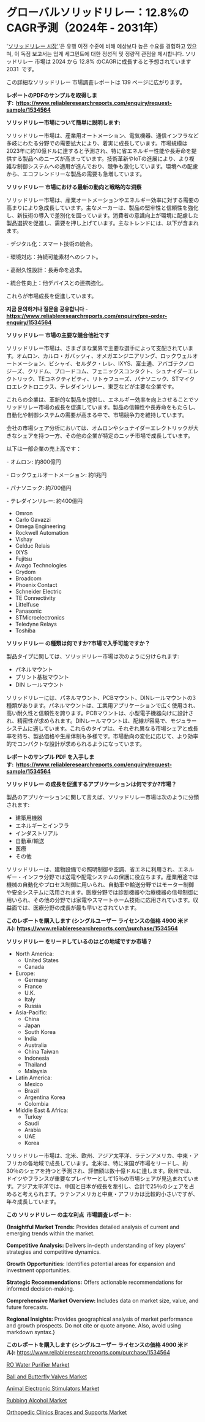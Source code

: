 <p><h1>グローバルソリッドリレー：12.8%のCAGR予測（2024年 - 2031年）</h1></p><p>'<a href="https://www.reliableresearchreports.com/solid-relay-r1534564?utm_campaign=107&utm_medium=36&utm_source=Github&utm_content=ia&utm_term=16102024&utm_id=solid-relay">ソリッドリレー 시장'</a>'은 유행 이전 수준에 비해 예상보다 높은 수요를 경험하고 있으며, 이 독점 보고서는 업계 세그먼트에 대한 정성적 및 정량적 관점을 제시합니다. ソリッドリレー 市場は 2024 から 12.8% のCAGRに成長すると予想されています 2031&nbsp; です。</p>
<p>この詳細なソリッドリレー 市場調査レポートは 139 ページに広がります。</p>
<p><strong>レポートのPDFのサンプルを取得します</strong><strong>:&nbsp;&nbsp;<a href="https://www.reliableresearchreports.com/enquiry/request-sample/1534564?utm_campaign=107&utm_medium=36&utm_source=Github&utm_content=ia&utm_term=16102024&utm_id=solid-relay">https://www.reliableresearchreports.com/enquiry/request-sample/1534564</a></strong></p>
<p><strong>ソリッドリレー市場について簡単に説明します:</strong></p>
<p><p>ソリッドリレー市場は、産業用オートメーション、電気機器、通信インフラなど多岐にわたる分野での需要拡大により、着実に成長しています。市場規模は2023年に約10億ドルに達すると予測され、特に省エネルギー性能や長寿命を提供する製品へのニーズが高まっています。技術革新やIoTの進展により、より複雑な制御システムへの適用が進んでおり、競争も激化しています。環境への配慮から、エコフレンドリーな製品の需要も急増しています。</p></p>
<p><strong>ソリッドリレー 市場における最新の動向と戦略的な洞察</strong></p>
<p><p>ソリッドリレー市場は、産業オートメーションやエネルギー効率に対する需要の高まりにより急成長しています。主なメーカーは、製品の堅牢性と信頼性を強化し、新技術の導入で差別化を図っています。消費者の意識向上が環境に配慮した製品選択を促進し、需要を押し上げています。主なトレンドには、以下が含まれます。</p><p>- デジタル化：スマート技術の統合。</p><p>- 環境対応：持続可能素材へのシフト。</p><p>- 高耐久性設計：長寿命を追求。</p><p>- 統合性向上：他デバイスとの連携強化。 </p><p>これらが市場成長を促進しています。</p></p>
<p><strong>지금 문의하거나 질문을 공유합니다</strong><strong>&nbsp;</strong>-<strong><a href="https://www.reliableresearchreports.com/enquiry/pre-order-enquiry/1534564?utm_campaign=107&utm_medium=36&utm_source=Github&utm_content=ia&utm_term=16102024&utm_id=solid-relay">https://www.reliableresearchreports.com/enquiry/pre-order-enquiry/1534564</a></strong></p>
<p><strong>ソリッドリレー 市場の主要な競合他社です</strong></p>
<p><p>ソリッドリレー市場は、さまざまな業界で主要な選手によって支配されています。オムロン、カルロ・ガバッツィ、オメガエンジニアリング、ロックウェルオートメーション、ビシャイ、セルダク・レレ、IXYS、富士通、アバゴテクノロジーズ、クリドム、ブロードコム、フェニックスコンタクト、シュナイダーエレクトリック、TEコネクティビティ、リトゥフューズ、パナソニック、STマイクロエレクトロニクス、テレダインリレー、東芝などが主要な企業です。</p><p>これらの企業は、革新的な製品を提供し、エネルギー効率を向上させることでソリッドリレー市場の成長を促進しています。製品の信頼性や長寿命をもたらし、自動化や制御システムの需要が高まる中で、市場競争力を維持しています。</p><p>会社の市場シェア分析においては、オムロンやシュナイダーエレクトリックが大きなシェアを持つ一方、その他の企業が特定のニッチ市場で成長しています。</p><p>以下は一部企業の売上高です：</p><p>- オムロン: 約800億円</p><p>- ロックウェルオートメーション: 約1兆円</p><p>- パナソニック: 約700億円</p><p>- テレダインリレー: 約400億円</p></p>
<p><ul><li>Omron</li><li>Carlo Gavazzi</li><li>Omega Engineering</li><li>Rockwell Automation</li><li>Vishay</li><li>Celduc Relais</li><li>IXYS</li><li>Fujitsu</li><li>Avago Technologies</li><li>Crydom</li><li>Broadcom</li><li>Phoenix Contact</li><li>Schneider Electric</li><li>TE Connectivity</li><li>Littelfuse</li><li>Panasonic</li><li>STMicroelectronics</li><li>Teledyne Relays</li><li>Toshiba</li></ul></p>
<p><strong>ソリッドリレー の種類は何ですか?市場で入手可能ですか？</strong></p>
<p>製品タイプに関しては、ソリッドリレー市場は次のように分けられます:</p>
<p><ul><li>パネルマウント</li><li>プリント基板マウント</li><li>DIN レールマウント</li></ul></p>
<p><p>ソリッドリレーには、パネルマウント、PCBマウント、DINレールマウントの3種類があります。パネルマウントは、工業用アプリケーションで広く使用され、高い耐久性と信頼性を誇ります。PCBマウントは、小型電子機器向けに設計され、精密性が求められます。DINレールマウントは、配線が容易で、モジュラーシステムに適しています。これらのタイプは、それぞれ異なる市場シェアと成長率を持ち、製品価格や生産体制も多様です。市場動向の変化に応じて、より効率的でコンパクトな設計が求められるようになっています。</p></p>
<p><strong>レポートのサンプル PDF を入手します:&nbsp;</strong><strong>&nbsp;<a href="https://www.reliableresearchreports.com/enquiry/request-sample/1534564?utm_campaign=107&utm_medium=36&utm_source=Github&utm_content=ia&utm_term=16102024&utm_id=solid-relay">https://www.reliableresearchreports.com/enquiry/request-sample/1534564</a></strong></p>
<p><strong>ソリッドリレー の成長を促進するアプリケーションは何ですか?市場？</strong></p>
<p>製品のアプリケーションに関して言えば、ソリッドリレー市場は次のように分類されます:</p>
<p><ul><li>建築用機器</li><li>エネルギーとインフラ</li><li>インダストリアル</li><li>自動車/輸送</li><li>医療</li><li>その他</li></ul></p>
<p><p>ソリッドリレーは、建物設備での照明制御や空調、省エネに利用され、エネルギー・インフラ分野では送電や配電システムの保護に役立ちます。産業用途では機械の自動化やプロセス制御に用いられ、自動車や輸送分野ではモーター制御や安全システムに活用されます。医療分野では診断機器や治療機器の信号制御に用いられ、その他の分野では家電やスマートホーム技術に応用されています。収益面では、医療分野の成長が最も早いとされています。</p></p>
<p><strong>このレポートを購入します (シングルユーザー ライセンスの価格 4900 米ドル):</strong><strong>&nbsp;<a href="https://www.reliableresearchreports.com/purchase/1534564?utm_campaign=107&utm_medium=36&utm_source=Github&utm_content=ia&utm_term=16102024&utm_id=solid-relay">https://www.reliableresearchreports.com/purchase/1534564</a></strong></p>
<p><strong>ソリッドリレー をリードしているのはどの地域ですか市場？</strong></p>
<p><ul>
    <li>
        North America:
        <ul>
            <li>United States</li>
            <li>Canada</li>
        </ul>
    </li>
    <li>
        Europe:
        <ul>
            <li>Germany</li>
            <li>France</li>
            <li>U.K.</li>
            <li>Italy</li>
            <li>Russia</li>
        </ul>
    </li>
    <li>
        Asia-Pacific:
        <ul>
            <li>China</li>
            <li>Japan</li>
            <li>South Korea</li>
            <li>India</li>
            <li>Australia</li>
            <li>China Taiwan</li>
            <li>Indonesia</li>
            <li>Thailand</li>
            <li>Malaysia</li>
        </ul>
    </li>
    <li>
        Latin America:
        <ul>
            <li>Mexico</li>
            <li>Brazil</li>
            <li>Argentina Korea</li>
            <li>Colombia</li>
        </ul>
    </li>
    <li>
        Middle East & Africa:
        <ul>
            <li>Turkey</li>
            <li>Saudi</li>
            <li>Arabia</li>
            <li>UAE</li>
            <li>Korea</li>
        </ul>
    </li>
    </ul></p>
<p><p>ソリッドリレー市場は、北米、欧州、アジア太平洋、ラテンアメリカ、中東・アフリカの各地域で成長しています。北米は、特に米国が市場をリードし、約30％のシェアを持つと予測され、評価額は数十億ドルに達します。欧州では、ドイツやフランスが重要なプレイヤーとして15％の市場シェアが見込まれています。アジア太平洋では、中国と日本が成長を牽引し、合計で25％のシェアを占めると考えられます。ラテンアメリカと中東・アフリカは比較的小さいですが、年々成長しています。</p></p>
<p><strong>この ソリッドリレー の主な利点&nbsp; 市場調査レポート:</strong></p>
<p><strong>{Insightful Market Trends:</strong> Provides detailed analysis of current and emerging trends within the market.</p>
<p><strong>Competitive Analysis:</strong> Delivers in-depth understanding of key players' strategies and competitive dynamics.</p>
<p><strong>Growth Opportunities:</strong> Identifies potential areas for expansion and investment opportunities.</p>
<p><strong>Strategic Recommendations:</strong> Offers actionable recommendations for informed decision-making.</p>
<p><strong>Comprehensive Market Overview: </strong>Includes data on market size, value, and future forecasts.</p>
<p><strong>Regional Insights: </strong>Provides geographical analysis of market performance and growth prospects. Do not cite or quote anyone. Also, avoid using markdown syntax.}</p>
<p><strong>このレポートを購入します (シングルユーザー ライセンスの価格 4900 米ドル):&nbsp;</strong><a href="https://www.reliableresearchreports.com/purchase/1534564?utm_campaign=107&utm_medium=36&utm_source=Github&utm_content=ia&utm_term=16102024&utm_id=solid-relay">https://www.reliableresearchreports.com/purchase/1534564</a></p>
<p><p><a href="https://issuu.com/reportprime-2/docs/ro-water-purifier-market-size-2030._f4a18966dc7298?utm_campaign=107&utm_medium=36&utm_source=Github&utm_content=ia&utm_term=16102024&utm_id=solid-relay">RO Water Purifier Market</a></p><p><a href="https://issuu.com/reportprime-2/docs/ball-and-butterfly-valves-market-si_e4beadfff1af4c?utm_campaign=107&utm_medium=36&utm_source=Github&utm_content=ia&utm_term=16102024&utm_id=solid-relay">Ball and Butterfly Valves Market</a></p><p><a href="https://github.com/KejsiLoshi121/Market-Research-Report-List-1/blob/main/animal-electronic-stimulators-market.md?utm_campaign=107&utm_medium=36&utm_source=Github&utm_content=ia&utm_term=16102024&utm_id=solid-relay">Animal Electronic Stimulators Market</a></p><p><a href="https://www.linkedin.com/pulse/rubbing-alcohol-market-evolution-global-trends-regional-dynamics-fprxc?trk=public_post_embed_feed-article-content&utm_campaign=107&utm_medium=36&utm_source=Github&utm_content=ia&utm_term=16102024&utm_id=solid-relay">Rubbing Alcohol Market</a></p><p><a href="https://github.com/tacitam515l/Market-Research-Report-List-1/blob/main/orthopedic-clinics-braces-and-supports-market.md?utm_campaign=107&utm_medium=36&utm_source=Github&utm_content=ia&utm_term=16102024&utm_id=solid-relay">Orthopedic Clinics Braces and Supports Market</a></p></p>
<p>&nbsp;</p>